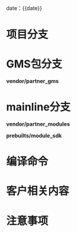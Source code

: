 date：{{date}}
# 项目分支

# GMS包分支
**vendor/partner_gms**  

# mainline分支
**vendor/partner_modules**  

**prebuilts/module_sdk**  

# 编译命令

# 客户相关内容

# 注意事项
